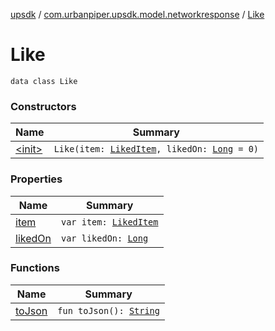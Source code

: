 [upsdk](../../index.md) / [com.urbanpiper.upsdk.model.networkresponse](../index.md) / [Like](./index.md)

# Like

`data class Like`

### Constructors

| Name | Summary |
|---|---|
| [&lt;init&gt;](-init-.md) | `Like(item: `[`LikedItem`](../-liked-item/index.md)`, likedOn: `[`Long`](https://kotlinlang.org/api/latest/jvm/stdlib/kotlin/-long/index.html)` = 0)` |

### Properties

| Name | Summary |
|---|---|
| [item](item.md) | `var item: `[`LikedItem`](../-liked-item/index.md) |
| [likedOn](liked-on.md) | `var likedOn: `[`Long`](https://kotlinlang.org/api/latest/jvm/stdlib/kotlin/-long/index.html) |

### Functions

| Name | Summary |
|---|---|
| [toJson](to-json.md) | `fun toJson(): `[`String`](https://kotlinlang.org/api/latest/jvm/stdlib/kotlin/-string/index.html) |
